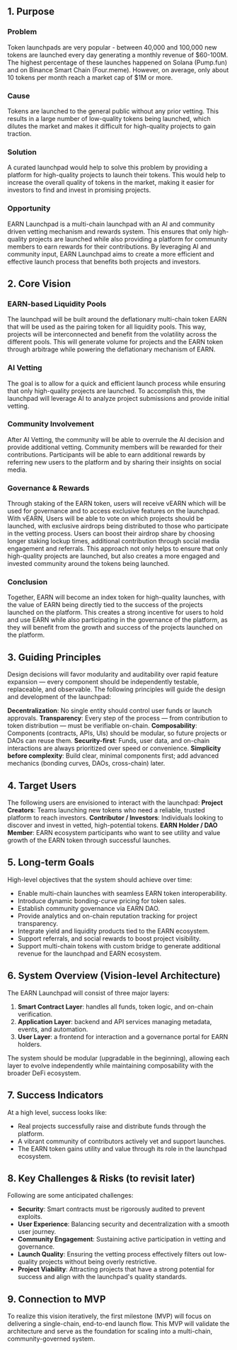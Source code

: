 ## 1. Purpose
### Problem
Token launchpads are very popular - between 40,000 and 100,000 new tokens are launched every day generating a monthly revenue of \$60-100M. The highest percentage of these launches happened on Solana (Pump.fun) and on Binance Smart Chain (Four.meme). However, on average, only about 10 tokens per month reach a market cap of \$1M or more. 
### Cause
Tokens are launched to the general public without any prior vetting. This results in a large number of low-quality tokens being launched, which dilutes the market and makes it difficult for high-quality projects to gain traction. 
### Solution
A curated launchpad would help to solve this problem by providing a platform for high-quality projects to launch their tokens. This would help to increase the overall quality of tokens in the market, making it easier for investors to find and invest in promising projects. 
### Opportunity
EARN Launchpad is a multi-chain launchpad with an AI and community driven vetting mechanism and rewards system. This ensures that only high-quality projects are launched while also providing a platform for community members to earn rewards for their contributions. By leveraging AI and community input, EARN Launchpad aims to create a more efficient and effective launch process that benefits both projects and investors.

## 2. Core Vision

### EARN-based Liquidity Pools
The launchpad will be built around the deflationary multi-chain token EARN that will be used as the pairing token for all liquidity pools. This way, projects will be interconnected and benefit from the volatility across the different pools. This will generate volume for projects and the EARN token through arbitrage while powering the deflationary mechanism of EARN. 

### AI Vetting
The goal is to allow for a quick and efficient launch process while ensuring that only high-quality projects are launched. To accomplish this, the launchpad will leverage AI to analyze project submissions and provide initial vetting. 

### Community Involvement
After AI Vetting, the community will be able to overrule the AI decision and provide additional vetting. Community members will be rewarded for their contributions. Participants will be able to earn additional rewards by referring new users to the platform and by sharing their insights on social media.

### Governance & Rewards
Through staking of the EARN token, users will receive vEARN which will be used for governance and to access exclusive features on the launchpad. With vEARN, Users will be able to vote on which projects should be launched, with exclusive airdrops being distributed to those who participate in the vetting process. Users can boost their airdrop share by choosing longer staking lockup times, additional contribution through social media engagement and referrals. This approach not only helps to ensure that only high-quality projects are launched, but also creates a more engaged and invested community around the tokens being launched. 

### Conclusion
Together, EARN will become an index token for high-quality launches, with the value of EARN being directly tied to the success of the projects launched on the platform. This creates a strong incentive for users to hold and use EARN while also participating in the governance of the platform, as they will benefit from the growth and success of the projects launched on the platform.

## 3. Guiding Principles
Design decisions will favor modularity and auditability over rapid feature expansion — every component should be independently testable, replaceable, and observable. The following principles will guide the design and development of the launchpad:  

**Decentralization**: No single entity should control user funds or launch approvals.
**Transparency**: Every step of the process — from contribution to token distribution — must be verifiable on-chain.
**Composability**: Components (contracts, APIs, UIs) should be modular, so future projects or DAOs can reuse them.
**Security-first**:	Funds, user data, and on-chain interactions are always prioritized over speed or convenience.
**Simplicity before complexity**: Build clear, minimal components first; add advanced mechanics (bonding curves, DAOs, cross-chain) later.

## 4. Target Users
The following users are envisioned to interact with the launchpad:
**Project Creators**: Teams launching new tokens who need a reliable, trusted platform to reach investors.
**Contributor / Investors**: Individuals looking to discover and invest in vetted, high-potential tokens.
**EARN Holder / DAO Member**: EARN ecosystem participants who want to see utility and value growth of the EARN token through successful launches.

## 5. Long-term Goals
High-level objectives that the system should achieve over time:
- Enable multi-chain launches with seamless EARN token interoperability.
- Introduce dynamic bonding-curve pricing for token sales.
- Establish community governance via EARN DAO.
- Provide analytics and on-chain reputation tracking for project transparency.
- Integrate yield and liquidity products tied to the EARN ecosystem.
- Support referrals, and social rewards to boost project visibility.
- Support multi-chain tokens with custom bridge to generate additional revenue for the launchpad and EARN ecosystem.

## 6. System Overview (Vision-level Architecture)
The EARN Launchpad will consist of three major layers:

1. **Smart Contract Layer**: handles all funds, token logic, and on-chain verification.
2. **Application Layer**: backend and API services managing metadata, events, and automation.
3. **User Layer**: a frontend for interaction and a governance portal for EARN holders.

The system should be modular (upgradable in the beginning), allowing each layer to evolve independently while maintaining composability with the broader DeFi ecosystem.

## 7. Success Indicators
At a high level, success looks like:
- Real projects successfully raise and distribute funds through the platform.
- A vibrant community of contributors actively vet and support launches.
- The EARN token gains utility and value through its role in the launchpad ecosystem.

## 8. Key Challenges & Risks (to revisit later)
Following are some anticipated challenges:
- **Security**: Smart contracts must be rigorously audited to prevent exploits.
- **User Experience**: Balancing security and decentralization with a smooth user journey.
- **Community Engagement**: Sustaining active participation in vetting and governance.
- **Launch Quality**: Ensuring the vetting process effectively filters out low-quality projects without being overly restrictive.
- **Project Viability**: Attracting projects that have a strong potential for success and align with the launchpad's quality standards.

## 9. Connection to MVP
To realize this vision iteratively, the first milestone (MVP) will focus on delivering a single-chain, end-to-end launch flow.
This MVP will validate the architecture and serve as the foundation for scaling into a multi-chain, community-governed system.